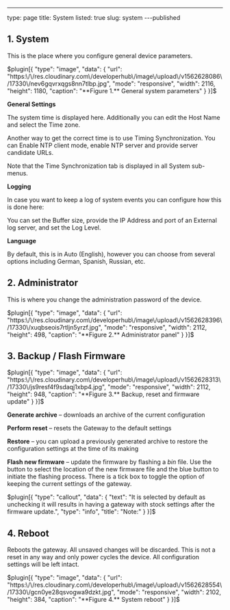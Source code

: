 ---
type: page
title: System
listed: true
slug: system
---published

## 1. System

This is the place where you configure general device parameters.

$plugin[{
    "type": "image",
    "data": {
        "url": "https:\/\/res.cloudinary.com\/developerhub\/image\/upload\/v1562628086\/17330\/nev6gqvrxqgs8nn7tlbp.jpg",
        "mode": "responsive",
        "width": 2116,
        "height": 1180,
        "caption": "**Figure 1.** General system parameters"
    }
}]$

**General Settings**

The system time is displayed here. Additionally you can edit the Host Name and select the Time zone.

Another way to get the correct time is to use Timing Synchronization. You can Enable NTP client mode, enable NTP server and provide server candidate URLs.

Note that the Time Synchronization tab is displayed in all System sub-menus.

**Logging**

In case you want to keep a log of system events you can configure how this is done here:

You can set the Buffer size, provide the IP Address and port of an External log server, and set the Log Level.

**Language**

By default, this is in Auto (English), however you can choose from several options including German, Spanish, Russian, etc.

## 2. Administrator

This is where you change the administration password of the device.

$plugin[{
    "type": "image",
    "data": {
        "url": "https:\/\/res.cloudinary.com\/developerhub\/image\/upload\/v1562628396\/17330\/xuqbseois7rtljn5yrzf.jpg",
        "mode": "responsive",
        "width": 2112,
        "height": 498,
        "caption": "**Figure 2.** Administrator panel"
    }
}]$

## 3. Backup / Flash Firmware

$plugin[{
    "type": "image",
    "data": {
        "url": "https:\/\/res.cloudinary.com\/developerhub\/image\/upload\/v1562628313\/17330\/js9resf4f9sdaqj1xbp4.jpg",
        "mode": "responsive",
        "width": 2112,
        "height": 948,
        "caption": "**Figure 3.** Backup, reset and firmware update"
    }
}]$

**Generate archive** – downloads an archive of the current configuration

**Perform reset** – resets the Gateway to the default settings

**Restore** – you can upload a previously generated archive to restore the configuration settings at the time of its making

**Flash new firmware** – update the firmware by flashing a _bin_ file. Use the button to select the location of the new firmware file and the blue button to initiate the flashing process. There is a tick box to toggle the option of keeping the current settings of the gateway.

$plugin[{
    "type": "callout",
    "data": {
        "text": "It is selected by default as unchecking it will results in having a gateway with stock settings after the firmware update.",
        "type": "info",
        "title": "Note:"
    }
}]$

## 4. Reboot

Reboots the gateway. All unsaved changes will be discarded. This is not a reset in any way and only power cycles the device. All configuration settings will be left intact.

$plugin[{
    "type": "image",
    "data": {
        "url": "https:\/\/res.cloudinary.com\/developerhub\/image\/upload\/v1562628554\/17330\/gcn0ye28qsvogwa9dzkt.jpg",
        "mode": "responsive",
        "width": 2102,
        "height": 384,
        "caption": "**Figure 4.** System reboot"
    }
}]$

